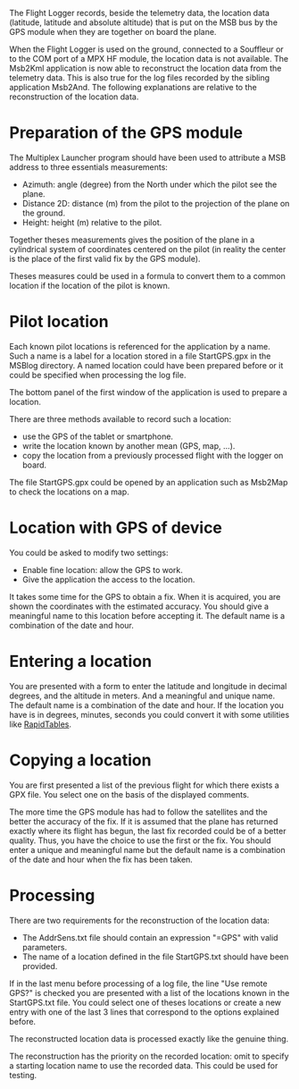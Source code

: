The Flight Logger records, beside the telemetry data, the location data
(latitude, latitude and absolute altitude) that is put on the MSB bus
by the GPS module when they are together on board the plane.

When the Flight Logger is used on the ground, connected to a
Souffleur or to the COM port of a MPX HF module, the location
data is not available.
The Msb2Kml application is now able to reconstruct the location
data from the telemetry data.
This is also true for the log files recorded by the sibling
application Msb2And.
The following explanations are relative to the reconstruction
of the location data. 

# Preparation of the GPS module

The Multiplex Launcher program should have been used to attribute
a MSB address to three essentials measurements:

+ Azimuth: angle (degree) from the North under which the pilot see the plane.
+ Distance 2D: distance (m) from the pilot to the projection of the plane
 on the ground.
+ Height: height (m) relative to the pilot.

Together theses measurements gives the position of the plane in
a cylindrical system of coordinates centered on the pilot (in reality
the center is the place of the first valid fix by the GPS module).

Theses measures could be used in a formula to convert them to a common
location if the location of the pilot is known.

# Pilot location

Each known pilot locations is referenced for the application by a name.
Such a name is a label for a location stored in a file
StartGPS.gpx in the MSBlog directory.
A named location could have been prepared before or it could be specified
when processing the log file.

The bottom panel of the first window of the application is used
to prepare a location.

There are three methods available to record such a location:

+ use the GPS of the tablet or smartphone.
+ write the location known by another mean (GPS, map, ...).
+ copy the location from a previously processed flight with
 the logger on board.
 
The file StartGPS.gpx could be opened by an application such as Msb2Map
to check the locations on a map.
  
# Location with GPS of device

You could be asked to modify two settings:

+ Enable fine location: allow the GPS to work.
+ Give the application the access to the location.

It takes some time for the GPS to obtain a fix.
When it is acquired, you are shown the coordinates with the estimated
accuracy.
You should give a meaningful name to this location before accepting it.
The default name is a combination of the date and hour.

# Entering a location

You are presented with a form to enter the latitude and longitude in
decimal degrees, and the altitude in meters.
And a meaningful and unique name. The default name is a combination
of the date and hour.
If the location you have is in degrees, minutes, seconds you could
convert it with some utilities like
[RapidTables](https://www.rapidtables.com/convert/number/degrees-minutes-seconds-to-degrees.html).

# Copying a location

You are first presented a list of the previous flight for which there
exists a GPX file. You select one on the basis of the displayed comments.

The more time the GPS module has had to follow the satellites and the better the
accuracy of the fix. If it is assumed that the plane has returned exactly where
its flight has begun, the last fix recorded could be of a better quality.
Thus, you have the choice to use the first or the fix.
You should enter a unique and meaningful name but the default 
name is a combination of the date and hour when the fix has been taken.

# Processing

There are two requirements for the reconstruction of the location data:

+ The AddrSens.txt file should contain an expression "=GPS" with
 valid parameters.
+ The name of a location defined in the file StartGPS.txt should have been
 provided.
 
If in the last menu before processing of a log file, the line
"Use remote GPS?" is checked you are presented with a list of the
locations known in the StartGPS.txt file. You could select one of
theses locations or create a new entry with one of the last 3
lines that correspond to the options explained before. 

The reconstructed location data is processed exactly like the
genuine thing.

The reconstruction has the priority on the recorded location:
omit to specify a starting location name to use the recorded data.
This could be used for testing.
